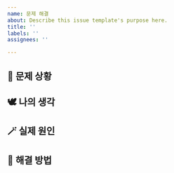 ```yaml
---
name: 문제 해결
about: Describe this issue template's purpose here.
title: ''
labels: ''
assignees: ''

---
```


## 🤔 문제 상황
## 🕊️ 나의 생각
## 🪄 실제 원인
## 💫 해결 방법
